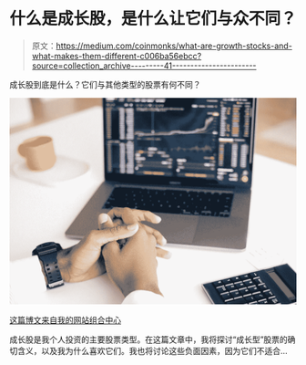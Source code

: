 # 什么是成长股，是什么让它们与众不同？

> 原文：<https://medium.com/coinmonks/what-are-growth-stocks-and-what-makes-them-different-c006ba56ebcc?source=collection_archive---------41----------------------->

成长股到底是什么？它们与其他类型的股票有何不同？

![](img/b67540ca50d9a21b14aff7613ee98100.png)

[这篇博文来自我的网站组合中心](http://www.portfolio-hub.co.uk)

成长股是我个人投资的主要股票类型。在这篇文章中，我将探讨“成长型”股票的确切含义，以及我为什么喜欢它们。我也将讨论这些负面因素，因为它们不适合…